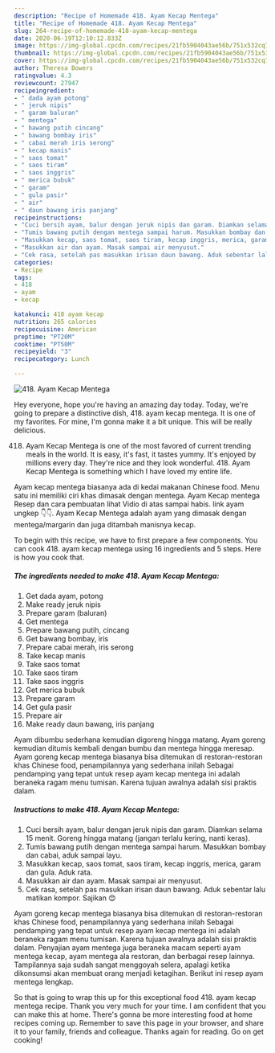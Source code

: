 ```yaml
---
description: "Recipe of Homemade 418. Ayam Kecap Mentega"
title: "Recipe of Homemade 418. Ayam Kecap Mentega"
slug: 264-recipe-of-homemade-418-ayam-kecap-mentega
date: 2020-06-19T12:10:12.833Z
image: https://img-global.cpcdn.com/recipes/21fb5904043ae56b/751x532cq70/418-ayam-kecap-mentega-foto-resep-utama.jpg
thumbnail: https://img-global.cpcdn.com/recipes/21fb5904043ae56b/751x532cq70/418-ayam-kecap-mentega-foto-resep-utama.jpg
cover: https://img-global.cpcdn.com/recipes/21fb5904043ae56b/751x532cq70/418-ayam-kecap-mentega-foto-resep-utama.jpg
author: Theresa Bowers
ratingvalue: 4.3
reviewcount: 27947
recipeingredient:
- " dada ayam potong"
- " jeruk nipis"
- " garam baluran"
- " mentega"
- " bawang putih cincang"
- " bawang bombay iris"
- " cabai merah iris serong"
- " kecap manis"
- " saos tomat"
- " saos tiram"
- " saos inggris"
- " merica bubuk"
- " garam"
- " gula pasir"
- " air"
- " daun bawang iris panjang"
recipeinstructions:
- "Cuci bersih ayam, balur dengan jeruk nipis dan garam. Diamkan selama 15 menit. Goreng hingga matang (jangan terlalu kering, nanti keras)."
- "Tumis bawang putih dengan mentega sampai harum. Masukkan bombay dan cabai, aduk sampai layu."
- "Masukkan kecap, saos tomat, saos tiram, kecap inggris, merica, garam dan gula. Aduk rata."
- "Masukkan air dan ayam. Masak sampai air menyusut."
- "Cek rasa, setelah pas masukkan irisan daun bawang. Aduk sebentar lalu matikan kompor. Sajikan 😊"
categories:
- Recipe
tags:
- 418
- ayam
- kecap

katakunci: 418 ayam kecap 
nutrition: 265 calories
recipecuisine: American
preptime: "PT20M"
cooktime: "PT50M"
recipeyield: "3"
recipecategory: Lunch

---
```



![418. Ayam Kecap Mentega](https://img-global.cpcdn.com/recipes/21fb5904043ae56b/751x532cq70/418-ayam-kecap-mentega-foto-resep-utama.jpg)

Hey everyone, hope you're having an amazing day today. Today, we're going to prepare a distinctive dish, 418. ayam kecap mentega. It is one of my favorites. For mine, I'm gonna make it a bit unique. This will be really delicious.

418. Ayam Kecap Mentega is one of the most favored of current trending meals in the world. It is easy, it's fast, it tastes yummy. It's enjoyed by millions every day. They're nice and they look wonderful. 418. Ayam Kecap Mentega is something which I have loved my entire life.

Ayam kecap mentega biasanya ada di kedai makanan Chinese food. Menu satu ini memiliki ciri khas dimasak dengan mentega. Ayam Kecap mentega Resep dan cara pembuatan lihat Vidio di atas sampai habis. link ayam ungkep 👇👇. Ayam Kecap Mentega adalah ayam yang dimasak dengan mentega/margarin dan juga ditambah manisnya kecap.


To begin with this recipe, we have to first prepare a few components. You can cook 418. ayam kecap mentega using 16 ingredients and 5 steps. Here is how you cook that.

<!--inarticleads1-->

##### The ingredients needed to make 418. Ayam Kecap Mentega:

1. Get  dada ayam, potong
1. Make ready  jeruk nipis
1. Prepare  garam (baluran)
1. Get  mentega
1. Prepare  bawang putih, cincang
1. Get  bawang bombay, iris
1. Prepare  cabai merah, iris serong
1. Take  kecap manis
1. Take  saos tomat
1. Take  saos tiram
1. Take  saos inggris
1. Get  merica bubuk
1. Prepare  garam
1. Get  gula pasir
1. Prepare  air
1. Make ready  daun bawang, iris panjang


Ayam dibumbu sederhana kemudian digoreng hingga matang. Ayam goreng kemudian ditumis kembali dengan bumbu dan mentega hingga meresap. Ayam goreng kecap mentega biasanya bisa ditemukan di restoran-restoran khas Chinese food, penampilannya yang sederhana inilah Sebagai pendamping yang tepat untuk resep ayam kecap mentega ini adalah beraneka ragam menu tumisan. Karena tujuan awalnya adalah sisi praktis dalam. 

<!--inarticleads2-->

##### Instructions to make 418. Ayam Kecap Mentega:

1. Cuci bersih ayam, balur dengan jeruk nipis dan garam. Diamkan selama 15 menit. Goreng hingga matang (jangan terlalu kering, nanti keras).
1. Tumis bawang putih dengan mentega sampai harum. Masukkan bombay dan cabai, aduk sampai layu.
1. Masukkan kecap, saos tomat, saos tiram, kecap inggris, merica, garam dan gula. Aduk rata.
1. Masukkan air dan ayam. Masak sampai air menyusut.
1. Cek rasa, setelah pas masukkan irisan daun bawang. Aduk sebentar lalu matikan kompor. Sajikan 😊


Ayam goreng kecap mentega biasanya bisa ditemukan di restoran-restoran khas Chinese food, penampilannya yang sederhana inilah Sebagai pendamping yang tepat untuk resep ayam kecap mentega ini adalah beraneka ragam menu tumisan. Karena tujuan awalnya adalah sisi praktis dalam. Penyajian ayam mentega juga beraneka macam seperti ayam mentega kecap, ayam mentega ala restoran, dan berbagai resep lainnya. Tampilannya saja sudah sangat menggoyah selera, apalagi ketika dikonsumsi akan membuat orang menjadi ketagihan. Berikut ini resep ayam mentega lengkap. 

So that is going to wrap this up for this exceptional food 418. ayam kecap mentega recipe. Thank you very much for your time. I am confident that you can make this at home. There's gonna be more interesting food at home recipes coming up. Remember to save this page in your browser, and share it to your family, friends and colleague. Thanks again for reading. Go on get cooking!
